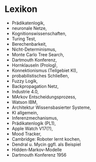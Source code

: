 # Lexikon
- Prädikatenlogik,
- neuronale Netze,
- Kognitionswissenschaften,
- Turing Test,
- Berechenbarkeit,
- Nicht-Determinismus,
- Monte Carlo Tree Search,
- Dartmouth Konferenz,
- Hornklauseln (Prolog),
- Konnektionismus (Teilgebiet KI),
- probabilistisches Schließen,
- Fuzzy Logik,
- Backpropagation Netz,
- Industrie 4.0,
- MArkov Entscheidungsprozess,
- Watson IBM,
- Architektur Wissensbasierter Systeme,
- KI allgemein,
- Inferenzmechanismus,
- Prädikatenlogik (PL1),
- Apple Watch V17(?),
- Mood Tracker,
- Cambridge: Roboter lernt kochen,
- Dendral u. Mycin ggfl. als Beispiel
- Hidden-Markov-Modelle
- Dartmouth Konferenz 1956